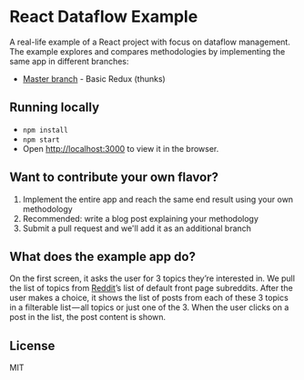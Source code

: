 # React Dataflow Example

A real-life example of a React project with focus on dataflow management. The example explores and compares methodologies by implementing the same app in different branches:

  * [Master branch](/src) - Basic Redux (thunks)

## Running locally

 * `npm install`
 * `npm start`
 * Open [http://localhost:3000](http://localhost:3000) to view it in the browser.

## Want to contribute your own flavor?

1. Implement the entire app and reach the same end result using your own methodology
2. Recommended: write a blog post explaining your methodology
3. Submit a pull request and we'll add it as an additional branch

## What does the example app do?

On the first screen, it asks the user for 3 topics they’re interested in. We pull the list of topics from [Reddit](https://www.reddit.com/)’s list of default front page subreddits. After the user makes a choice, it shows the list of posts from each of these 3 topics in a filterable list — all topics or just one of the 3. When the user clicks on a post in the list, the post content is shown.

## License

MIT
